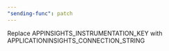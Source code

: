 ```yaml
---
"sending-func": patch
---
```


Replace APPINSIGHTS_INSTRUMENTATION_KEY with APPLICATIONINSIGHTS_CONNECTION_STRING
